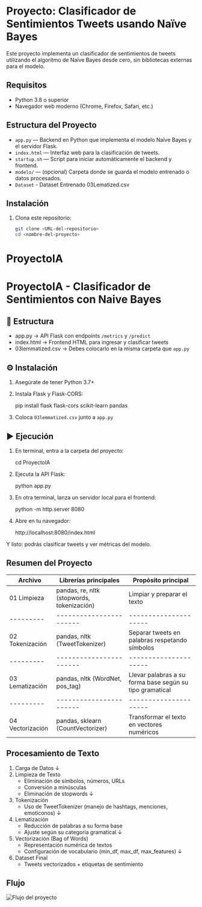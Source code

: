# Proyecto: Clasificador de Sentimientos Tweets usando Naïve Bayes

Este proyecto implementa un clasificador de sentimientos de tweets utilizando el algoritmo de Naïve Bayes desde cero, sin bibliotecas externas para el modelo.

## Requisitos

- Python 3.8 o superior
- Navegador web moderno (Chrome, Firefox, Safari, etc.)

## Estructura del Proyecto

- `app.py` — Backend en Python que implementa el modelo Naïve Bayes y el servidor Flask.
- `index.html` — Interfaz web para la clasificación de tweets.
- `startup.sh` — Script para iniciar automáticamente el backend y frontend.
- `modelo/` — (opcional) Carpeta donde se guarda el modelo entrenado o datos procesados.
- `Dataset` - Dataset Entrenado 03Lematized.csv

## Instalación

1. Clona este repositorio:
   ```bash
   git clone <URL-del-repositorio>
   cd <nombre-del-proyecto>
   
# ProyectoIA

# ProyectoIA - Clasificador de Sentimientos con Naive Bayes

## 📁 Estructura

- app.py         → API Flask con endpoints `/metrics` y `/predict`
- index.html     → Frontend HTML para ingresar y clasificar tweets
- 03lemmatized.csv → Debes colocarlo en la misma carpeta que `app.py`

## ⚙️ Instalación

1. Asegúrate de tener Python 3.7+
2. Instala Flask y Flask-CORS:

    pip install flask flask-cors scikit-learn pandas

3. Coloca `03lemmatized.csv` junto a `app.py`

## ▶️ Ejecución

1. En terminal, entra a la carpeta del proyecto:

    cd ProyectoIA

2. Ejecuta la API Flask:

    python app.py

3. En otra terminal, lanza un servidor local para el frontend:

    python -m http.server 8080

4. Abre en tu navegador:

    http://localhost:8080/index.html

Y listo: podrás clasificar tweets y ver métricas del modelo.

## Resumen del Proyecto
| Archivo | Librerías principales | Propósito principal |
|---------|-----------------------|---------------------|
| 01 Limpieza |	pandas, re, nltk (stopwords, tokenización) |	Limpiar y preparar el texto |
|---------|-----------------------|---------------------|
| 02 Tokenización |	pandas, nltk (TweetTokenizer) |	Separar tweets en palabras respetando símbolos |
|---------|-----------------------|---------------------|
| 03 Lematización |	pandas, nltk (WordNet, pos_tag) |	Llevar palabras a su forma base según su tipo gramatical |
|---------|-----------------------|---------------------|
| 04 Vectorización |	pandas, sklearn (CountVectorizer) |	Transformar el texto en vectores numéricos |

## Procesamiento de Texto

1. Carga de Datos
   ↓
2. Limpieza de Texto
   - Eliminación de símbolos, números, URLs
   - Conversión a minúsculas
   - Eliminación de stopwords
   ↓
3. Tokenización
   - Uso de TweetTokenizer (manejo de hashtags, menciones, emoticonos)
   ↓
4. Lematización
   - Reducción de palabras a su forma base
   - Ajuste según su categoría gramatical
   ↓
5. Vectorización (Bag of Words)
   - Representación numérica de textos
   - Configuración de vocabulario (min_df, max_df, max_features)
   ↓
6. Dataset Final
   - Tweets vectorizados + etiquetas de sentimiento

## Flujo

   ![Flujo del proyecto](https://github.com/catherinerlopezv/ProyectoIA/raw/main/Flujo.png)

